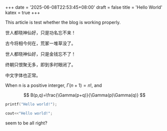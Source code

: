 +++
date = '2025-06-08T22:53:45+08:00'
draft = false
title = 'Hello World'
katex = true
+++

This article is test whether the blog is working properly.

世人都晓神仙好，只是功名忘不来！

古今将相今何在，荒冢一堆草没了。

世人都晓神仙好，只是金钱忘不了！

终朝只恨聚无多，即到多时眼闭了。

中文字体也正常。

When n is a positive interger, $\Gamma(n+1)=n!$, and

$$
B(p,q)=\frac{\Gamma(p+q)}{\Gamma(p)\Gamma(q)}
$$

```C
printf("Hello world!");
```

```C++
cout<<"Hello world!";
```

seem to be all right?